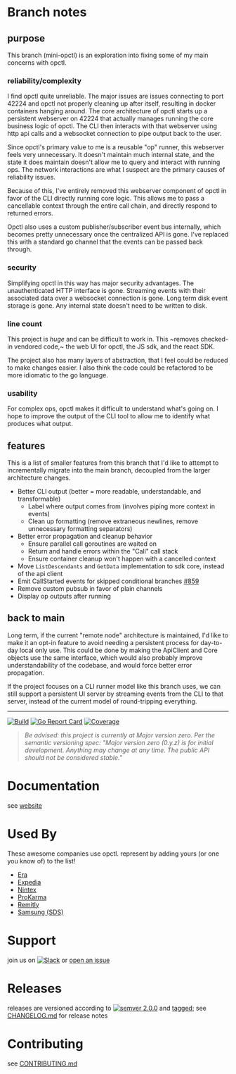# Branch notes

## purpose

This branch (mini-opctl) is an exploration into fixing some of my main concerns
with opctl.

### reliability/complexity

I find opctl quite unreliable. The major issues are issues connecting to port
42224 and opctl not properly cleaning up after itself, resulting in docker
containers hanging around. The core architecture of opctl starts up a persistent
webserver on 42224 that actually manages running the core business logic of
opctl. The CLI then interacts with that webserver using http api calls and a
websocket connection to pipe output back to the user.

Since opctl's primary value to me is a reusable "op" runner, this webserver
feels very unnecessary. It doesn't maintain much internal state, and the state
it does maintain doesn't allow me to query and interact with running ops. The 
network interactions are what I suspect are the primary causes of reliability 
issues.

Because of this, I've entirely removed this webserver component of opctl in
favor of the CLI directly running core logic. This allows me to pass a
cancellable context through the entire call chain, and directly respond to
returned errors.

Opctl also uses a custom publisher/subscriber event bus internally, which
becomes pretty unnecessary once the centralized API is gone. I've replaced this
with a standard go channel that the events can be passed back through.

### security

Simplifying opctl in this way has major security advantages. The unauthenticated
HTTP interface is gone. Streaming events with their associated data over a
websocket connection is gone. Long term disk event storage is gone. Any internal
state doesn't need to be written to disk.

### line count

This project is _huge_ and can be difficult to work in. This ~removes checked-in
vendored code,~ the web UI for opctl, the JS sdk, and the react SDK.

The project also has many layers of abstraction, that I feel could be reduced
to make changes easier. I also think the code could be refactored to be more
idiomatic to the go language.

### usability

For complex ops, opctl makes it difficult to understand what's going on. I hope
to improve the output of the CLI tool to allow me to identify what produces
what output.

## features

This is a list of smaller features from this branch that I'd like to attempt to
incrementally migrate into the main branch, decoupled from the larger architecture
changes.

- Better CLI output (better = more readable, understandable, and transformable)
  - Label where output comes from (involves piping more context in events)
  - Clean up formatting (remove extraneous newlines, remove unnecessary formatting separators)
- Better error propagation and cleanup behavior
  - Ensure parallel call goroutines are waited on
  - Return and handle errors within the "Call" call stack
  - Ensure container cleanup won't happen with a cancelled context
- Move `ListDescendants` and `GetData` implementation to sdk core, instead of the api client
- Emit CallStarted events for skipped conditional branches [#859](https://github.com/opctl/opctl/pull/859)
- Remove custom pubsub in favor of plain channels
- Display op outputs after running

## back to main

Long term, if the current "remote node" architecture is maintained, I'd like to
make it an opt-in feature to avoid needing a persistent process for day-to-day
local only use. This could be done by making the ApiClient and Core objects use
the same interface, which would also probably improve understandability of the
codebase, and would force better error propagation.

If the project focuses on a CLI runner model like this branch uses, we can still
support a persistent UI server by streaming events from the CLI to that server,
instead of the current model of round-tripping everything.

---

[![Build](https://github.com/opctl/opctl/workflows/Build/badge.svg?branch=main)](https://github.com/opctl/opctl/actions?query=workflow%3ABuild+branch%3Amain)
[![Go Report Card](https://goreportcard.com/badge/github.com/opctl/opctl)](https://goreportcard.com/report/github.com/opctl/opctl)
[![Coverage](https://codecov.io/gh/opctl/opctl/branch/master/graph/badge.svg)](https://codecov.io/gh/opctl/opctl)

> *Be advised: this project is currently at Major version zero. Per the
> semantic versioning spec: "Major version zero (0.y.z) is for initial
> development. Anything may change at any time. The public API should
> not be considered stable."*

# Documentation

see [website](https://opctl.io)

# Used By

These awesome companies use opctl. represent by adding yours (or one you know of) to the list!
- [Era](https://helloera.co)
- [Expedia](https://www.expedia.com)
- [Nintex](https://www.nintex.com)
- [ProKarma](https://prokarma.com/)
- [Remitly](https://www.remitly.com)
- [Samsung (SDS)](https://www.samsungsds.com)

# Support

join us on
[![Slack](https://img.shields.io/badge/slack-opctl-E01563.svg)](https://join.slack.com/t/opctl/shared_invite/zt-51zodvjn-Ul_UXfkhqYLWZPQTvNPp5w)
or [open an issue](https://github.com/opctl/opctl/issues)

# Releases

releases are versioned according to
[![semver 2.0.0](https://img.shields.io/badge/semver-2.0.0-brightgreen.svg)](http://semver.org/spec/v2.0.0.html)
and [tagged](https://git-scm.com/book/en/v2/Git-Basics-Tagging); see
[CHANGELOG.md](CHANGELOG.md) for release notes

# Contributing

see [CONTRIBUTING.md](CONTRIBUTING.md)


